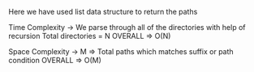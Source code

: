 Here we have used list data structure to return the paths

Time Complexity -> 
    We parse through all of the directories with help of recursion
    Total directories = N
    OVERALL => O(N)

Space Complexity -> 
    M => Total paths which matches suffix or path condition
    OVERALL => O(M)
